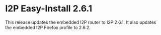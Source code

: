 # I2P Easy-Install 2.6.1

This release updates the embedded I2P router to I2P 2.6.1.
It also updates the embedded I2P Firefox profile to 2.6.2.


